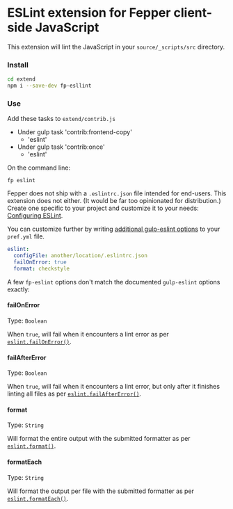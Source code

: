 # ESLint extension for Fepper client-side JavaScript

This extension will lint the JavaScript in your `source/_scripts/src` directory.

### Install

```bash
cd extend
npm i --save-dev fp-esllint
```

### Use

Add these tasks to `extend/contrib.js`

* Under gulp task 'contrib:frontend-copy'
  * 'eslint'
* Under gulp task 'contrib:once'
  * 'eslint'

On the command line:

```shell
fp eslint
```

Fepper does not ship with a `.eslintrc.json` file intended for end-users. This 
extension does not either. (It would be far too opinionated for distribution.) 
Create one specific to your project and customize it to your needs: 
<a href="https://eslint.org/docs/user-guide/configuring" target="_blank">
Configuring ESLint</a>.

You can customize further by writing 
<a href="https://github.com/adametry/gulp-eslint#eslintoptions" target="_blank">
additional gulp-eslint options</a>
to your `pref.yml` file. 

```yaml
eslint:
  configFile: another/location/.eslintrc.json
  failOnError: true
  format: checkstyle
```

A few `fp-eslint` options don't match the documented `gulp-eslint` options 
exactly:

#### failOnError

Type: `Boolean`

When `true`, will fail when it encounters a lint error as per 
<a href="https://github.com/adametry/gulp-eslint#eslintfailonerror" target="_blank">
`eslint.failOnError()`</a>.

#### failAfterError

Type: `Boolean`

When `true`, will fail when it encounters a lint error, but only after it 
finishes linting all files as per 
<a href="https://github.com/adametry/gulp-eslint#eslintfailaftererror" target="_blank">
`eslint.failAfterError()`</a>.

#### format

Type: `String`

Will format the entire output with the submitted formatter as per 
<a href="https://github.com/adametry/gulp-eslint#eslintformatformatter-output" target="_blank">
`eslint.format()`</a>.

#### formatEach

Type: `String`

Will format the output per file with the submitted formatter as per 
<a href="https://github.com/adametry/gulp-eslint#eslintformateachformatter-output" target="_blank">
`eslint.formatEach()`</a>.

